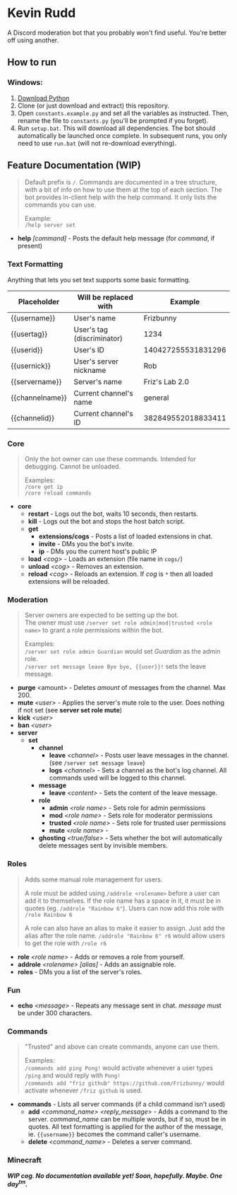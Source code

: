 # Kevin Rudd
A Discord moderation bot that you probably won't find useful. You're better off using another.

## How to run

### Windows:
1. [Download Python](https://www.python.org/downloads/)
2. Clone (or just download and extract) this repository.
3. Open `constants.example.py` and set all the variables as instructed. Then, rename the file to `constants.py` (you'll be prompted if you forget).
4. Run `setup.bat`. This will download all dependencies. The bot should automatically be launched once complete.
In subsequent runs, you only need to use `run.bat` (will not re-download everything).

## Feature Documentation (WIP)
> Default prefix is `/`. Commands are documented in a tree structure, with a bit of info on how to use them at the top of each section.
> The bot provides in-client help with the help command. It only lists the commands you can use.
>
> Example:  
> `/help server set`

* **help** *\[command\]* - Posts the default help message (for *command*, if present)

### Text Formatting
Anything that lets you set text supports some basic formatting.

| Placeholder     | Will be replaced with      | Example            |
|-----------------|----------------------------|--------------------|
| {{username}}    | User's name                | Frizbunny          |
| {{usertag}}     | User's tag (discriminator) | 1234               |
| {{userid}}      | User's ID                  | 140427255531831296 |
| {{usernick}}    | User's server nickname     | Rob                |
| {{servername}}  | Server's name              | Friz's Lab 2.0     |
| {{channelname}} | Current channel's name     | general            |
| {{channelid}}   | Current channel's ID       | 382849552018833411 |


### Core
> Only the bot owner can use these commands. Intended for debugging. Cannot be unloaded.
>
> Examples:  
> `/core get ip`  
> `/core reload commands`

* **core**
  * **restart** - Logs out the bot, waits 10 seconds, then restarts.
  * **kill** - Logs out the bot and stops the host batch script.
  * **get**
    * **extensions/cogs** - Posts a list of loaded extensions in chat.
    * **invite** - DMs you the bot's invite.
    * **ip** - DMs you the current host's public IP
  * **load** *\<cog\>* - Loads an extension (file name in `cogs/`)
  * **unload** *\<cog\>* - Removes an extension.
  * **reload** *\<cog\>* - Reloads an extension. If *cog* is `*` then all loaded extensions will be reloaded.
### Moderation
> Server owners are expected to be setting up the bot.  
> The owner must use `/server set role admin|mod|trusted <role name>` to grant a role permissions within the bot.
> 
> Examples:  
> `/server set role admin Guardian` would set *Guardian* as the admin role.  
> `/server set message leave Bye bye, {{user}}!` sets the leave message.

* **purge** \<amount\> - Deletes *amount* of messages from the channel. Max 200.
* **mute** *\<user\>* - Applies the server's mute role to the user. 
Does nothing if not set (see **server set role mute**)
* **kick** *\<user\>*
* **ban** *\<user\>*
* **server**
  * **set**
    * **channel**
      * **leave** *\<channel\>* - Posts user leave messages in the channel. (see `/server set message leave`)
      * **logs** *\<channel\>* - Sets a channel as the bot's log channel. 
      All commands used will be logged to this channel.
    * **message**
      * **leave** *\<content\>* - Sets the content of the leave message.
    * **role**
      * **admin** *\<role name\>* - Sets role for admin permissions
      * **mod** *\<role name\>* - Sets role for moderator permissions
      * **trusted** *\<role name\>* - Sets role for trusted user permissions
      * **mute** *\<role name\>* - 
    * **ghosting** *<true/false>* - Sets whether the bot will automatically delete messages sent by
    invisible members.

### Roles
> Adds some manual role management for users.
>
> A role must be added using `/addrole <rolename>` before a user can add it to themselves.
> If the role name has a space in it, it must be in quotes (eg. `/addrole "Rainbow 6"`).
> Users can now add this role with `/role Rainbow 6`
>
> A role can also have an alias to make it easier to assign. Just add the alias after the role name.
> `/addrole "Rainbow 6" r6` would allow users to get the role with `/role r6`

* **role** *\<role name\>* - Adds or removes a role from yourself.
* **addrole** *\<rolename\>* *\[alias\]* - Adds an assignable role.
* **roles** - DMs you a list of the server's roles.

### Fun
* **echo** *\<message\>* - Repeats any message sent in chat. *message* must be under 300 characters.
### Commands
> "Trusted" and above can create commands, anyone can use them.
>
> Examples:  
> `/commands add ping Pong!` would activate whenever a user types `/ping` and would reply with `Pong!`  
> `/commands add "friz github" https://github.com/Frizbunny/` would activate whenever `/friz github` is used.
* **commands** - Lists all server commands (if a child command isn't used)
  * **add** *\<command_name\> \<reply_message\>* - Adds a command to the server. *command_name* can be multiple words,
  but if so, must be in quotes. All text formatting is applied for the author of the message, ie. `{{username}}`
  becomes the command caller's username.
  * **delete** *\<command_name\>* - Deletes a server command.
### Minecraft
***WIP cog. No documentation available yet! Soon, hopefully. Maybe. One day<sup>tm</sup>.***